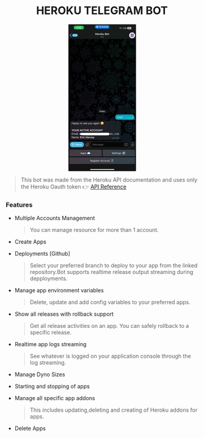 <div align="center">
  <h1>HEROKU TELEGRAM BOT</h1>
  <img src="heroku_1.png" alt="Menu Options" style="display: block; margin: 0 auto;">
</div>

> This bot was made from the Heroku API documentation and uses only the Heroku Oauth token 👉 <a href='https://devcenter.heroku.com/articles/platform-api-reference'>API Reference</a>

### Features

- Multiple Accounts Management

  > You can manage resource for more than 1 account.

- Create Apps

- Deployments [Github]

  > Select your preferred branch to deploy to your app from the linked repository.Bot supports realtime release output streaming during depployments.

- Manage app environment variables

  > Delete, update and add config variables to your preferred apps.

- Show all releases with rollback support

  > Get all release activities on an app. You can safely rollback to a specific release.

- Realtime app logs streaming

  > See whatever is logged on your application console through the log streaming.

- Manage Dyno Sizes

- Starting and stopping of apps

- Manage all specific app addons

  > This includes updating,deleting and creating of Heroku addons for apps.

- Delete Apps
